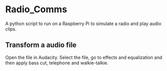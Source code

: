# Radio_Comms
A python script to run on a Raspberry Pi to simulate a radio and play audio clips. 

## Transform a audio file

Open the file in Audacity. Select the file, go to effects and equalization and then apply bass cut, telephone and walkie-talkie.

